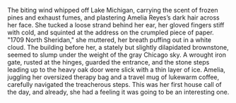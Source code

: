 The biting wind whipped off Lake Michigan, carrying the scent of frozen pines and exhaust fumes, and plastering Amelia Reyes’s dark hair across her face. She tucked a loose strand behind her ear, her gloved fingers stiff with cold, and squinted at the address on the crumpled piece of paper.  "1709 North Sheridan," she muttered, her breath puffing out in a white cloud. The building before her, a stately but slightly dilapidated brownstone, seemed to slump under the weight of the gray Chicago sky.  A wrought iron gate, rusted at the hinges, guarded the entrance, and the stone steps leading up to the heavy oak door were slick with a thin layer of ice. Amelia, juggling her oversized therapy bag and a travel mug of lukewarm coffee, carefully navigated the treacherous steps.  This was her first house call of the day, and already, she had a feeling it was going to be an interesting one.
